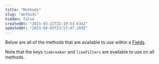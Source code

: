 ```yaml
---
title: "Methods"
slug: "methods"
hidden: false
createdAt: "2021-03-22T22:19:53.634Z"
updatedAt: "2021-04-05T23:57:47.269Z"
---
```

Below are all of the methods that are available to use within a [Fields](ref:fields).

Note that the keys `tiebreaker` and `lineFilters` are available to use on all methods.